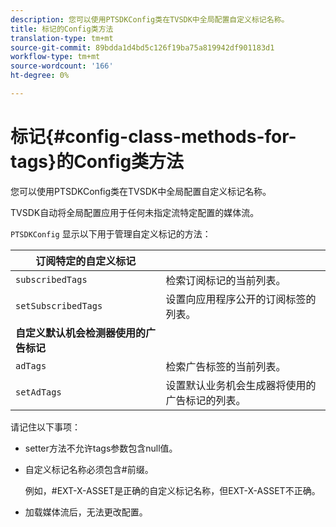 ```yaml
---
description: 您可以使用PTSDKConfig类在TVSDK中全局配置自定义标记名称。
title: 标记的Config类方法
translation-type: tm+mt
source-git-commit: 89bdda1d4bd5c126f19ba75a819942df901183d1
workflow-type: tm+mt
source-wordcount: '166'
ht-degree: 0%

---
```



# 标记{#config-class-methods-for-tags}的Config类方法

您可以使用PTSDKConfig类在TVSDK中全局配置自定义标记名称。

TVSDK自动将全局配置应用于任何未指定流特定配置的媒体流。

`PTSDKConfig` 显示以下用于管理自定义标记的方法：

| **订阅特定的自定义标记** |  |
|---|---|
| `subscribedTags` | 检索订阅标记的当前列表。 |
| `setSubscribedTags` | 设置向应用程序公开的订阅标签的列表。 |
| **自定义默认机会检测器使用的广告标记** |
| `adTags` | 检索广告标签的当前列表。 |
| `setAdTags` | 设置默认业务机会生成器将使用的广告标记的列表。 |


请记住以下事项：

* setter方法不允许tags参数包含null值。
* 自定义标记名称必须包含#前缀。

   例如，#EXT-X-ASSET是正确的自定义标记名称，但EXT-X-ASSET不正确。
* 加载媒体流后，无法更改配置。